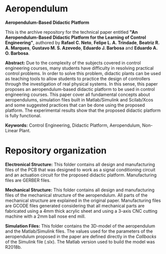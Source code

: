 # Aeropendulum
**Aeropendulum-Based Didactic Platform**

This is the archive repository for the technical paper entitled **"An Aeropendulum-Based Didactic Platform for the Learning of Control Engineering"**, authored by **Rafael C. Neto**, **Felipe L. A. Trindade**, **Beatriz R. A. Marques**, **Gustavo M. S. Azevedo**, **Eduardo J. Barbosa** and **Eduardo A. O. Barbosa**.

**Abstract:** Due to the complexity of the subjects covered in control engineering courses, many students have difficulty in resolving practical control problems. In order to solve this problem, didactic plants can be used as teaching tools to allow students to practice the design of controllers through the investigation of real physical systems. In this sense, this paper proposes an aeropendulum-based didactic platform to be used in control engineering courses. This paper cover all fundamental concepts about aeropendulums, simulation files built in Matlab/Simulink and Scilab/Xcos and some suggested practices that can be done using the proposed platform. The experimental results show that the proposed didactic platform is fully functional.

**Keywords:** Control Engineering, Didactic Platform, Aeropendulum, Non-Linear Plant.

# Repository organization

**Electronical Structure:** This folder contains all design and manufacturing files of the PCB that was designed to work as a signal conditioning circuit and an actuation circuit for the proposed didactic platform. Manufacturing files are GERBER files.

**Mechanical Structure:** This folder contains all design and manufacturing files of the mechanical structure of the aeropendulum. All parts of the mechanical structure are explained in the original paper. Manufacturing files are GCODE files generated considering that all mechanical parts are fabricated using a 4mm thick acrylic sheet and using a 3-axis CNC cutting machine with a 2mm ball nose end mill.

**Simulation Files:** This folder contains the 3D-model of the aeropendulum and the Matlab/Simulink files. The values used for the parameters of the aeropendulum proposed in the paper are defined directly in the _Callbacks_ of the Simulink file (.slx). The Matlab version used to build the model was R2018b.
